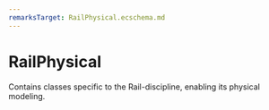 ```yaml
---
remarksTarget: RailPhysical.ecschema.md
---
```


# RailPhysical

Contains classes specific to the Rail-discipline, enabling its physical modeling.
